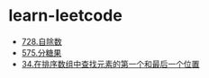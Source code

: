 # learn-leetcode


- [728.自除数](https://github.com/yuzexia/learn-leetcode/blob/master/728.selfDividingNumbers.js)
- [575.分糖果](https://github.com/yuzexia/learn-leetcode/blob/master/575.distributeCandies.js)
- [34.在排序数组中查找元素的第一个和最后一个位置](https://github.com/yuzexia/learn-leetcode/blob/master/34.searchRange.js)